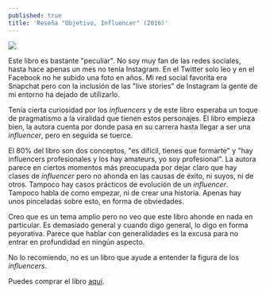 ```yaml
---
published: true
title: 'Reseña "Objetivo, Influencer" (2016)'
---
```

![](http://i.imgur.com/PN3Elm4.jpg)

Este libro es bastante "peculiar". No soy muy fan de las redes sociales, hasta hace apenas un mes no tenía Instagram. En el Twitter solo leo y en el Facebook no he subido una foto en años. Mi red social favorita era Snapchat pero con la inclusión de las "live stories" de Instagram la gente de mi entorno ha dejado de utilizarlo.

Tenía cierta curiosidad por los _influencers_ y de este libro esperaba un toque de pragmatismo a la viralidad que tienen estos personajes. El libro empieza bien, la autora cuenta por donde pasa en su carrera hasta llegar a ser una _influencer_, pero en seguida se tuerce. 

El 80% del libro son dos conceptos, "es difícil, tienes que formarte" y "hay influencers profesionales y los hay amateurs, yo soy profesional". La autora parece en ciertos momentos más preocupada por dejar claro que hay clases de _influencer_ pero no ahonda en las causas de éxito, ni suyos, ni de otros. Tampoco hay casos prácticos de evolución de un _influencer_. Tampoco habla de como empezar, ni de crear una historia. Apenas hay unos pinceladas sobre esto, en forma de obviedades.

Creo que es un tema amplio pero no veo que este libro ahonde en nada en particular. Es demasiado general y cuando digo general, lo digo en forma peyorativa. Parece que hablar con generalidades es la excusa para no entrar en profundidad en ningún aspecto.

No lo recomiendo, no es un libro que ayude a entender la figura de los _influencers_.

Puedes comprar el libro [aquí](http://amazon.es/dp/8416002533).
